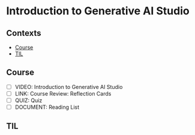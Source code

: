 # Introduction to Generative AI Studio

## Contexts
* [Course](#course)
* [TIL](#til)

## Course
* [ ] VIDEO: Introduction to Generative AI Studio
* [ ] LINK: Course Review: Reflection Cards
* [ ] QUIZ: Quiz
* [ ] DOCUMENT: Reading List

## TIL
